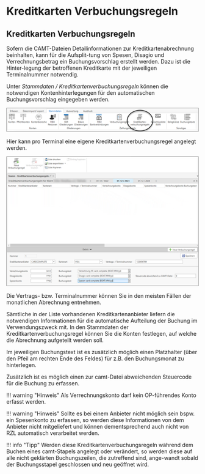 # Kreditkarten Verbuchungsregeln

## Kreditkarten Verbuchungsregeln


Sofern die CAMT-Dateien Detailinformationen zur Kreditkartenabrechnung beinhalten, kann für die Aufsplit-tung von Spesen, Disagio und Verrechnungsbetrag ein Buchungsvorschlag erstellt werden. Dazu ist die Hinter-legung der betroffenen Kreditkarte mit der jeweiligen Terminalnummer notwendig. 

Unter *Stammdaten / Kreditkartenverbuchungsregeln* können die notwendigen Kontenhinterlegungen für den automatischen Buchungsvorschlag eingegeben werden.

![Stammdaten Kreditkartenverbuchungsregeln](img/image1.png)

Hier kann pro Terminal eine eigene Kreditkartenverbuchungsregel angelegt werden.

![Kreditkartenverbuchungsregel anlegen](img/image2.png)

Die Vertrags- bzw. Terminalnummer können Sie in den meisten Fällen der monatlichen Abrechnung entnehmen.

Sämtliche in der Liste vorhandenen Kreditkartenanbieter liefern die notwendigen Informationen für die automatische Aufteilung der Buchung im Verwendungszweck mit.
In den Stammdaten der Kreditkartenverbuchungsregel können Sie die Konten festlegen, auf welche die Abrechnung aufgeteilt werden soll.

Im jeweiligen Buchungstext ist es zusätzlich möglich einen Platzhalter (über den Pfeil am rechten Ende des Feldes) für z.B. den Buchungsmonat zu hinterlegen.

Zusätzlich ist es möglich einen zur camt-Datei abweichenden Steuercode für die Buchung zu erfassen.

!!! warning "Hinweis"
    Als Verrechnungskonto darf kein OP-führendes Konto erfasst werden. 

!!! warning "Hinweis"
    Sollte es bei einem Anbieter nicht möglich sein bspw. ein Spesenkonto zu erfassen, so werden diese Informationen von dem Anbieter nicht mitgeliefert und können dementsprechend auch nicht von RZL automatisch verarbeitet werden. 

!!! info "Tipp"
    Werden diese Kreditkartenverbuchungsregeln während dem Buchen eines camt-Stapels angelegt oder verändert, so werden diese auf alle nicht geklärten Buchungszeilen, die zutreffend sind, ange-wandt sobald der Buchungsstapel geschlossen und neu geöffnet wird. 
